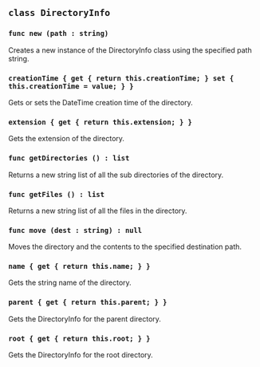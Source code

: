 ## ```class DirectoryInfo```

### ```func new (path : string)```
Creates a new instance of the DirectoryInfo class using the specified path string.

### ```creationTime { get { return this.creationTime; } set { this.creationTime = value; } }```
Gets or sets the DateTime creation time of the directory.

### ```extension { get { return this.extension; } }```
Gets the extension of the directory.

### ```func getDirectories () : list```
Returns a new string list of all the sub directories of the directory.

### ```func getFiles () : list```
Returns a new string list of all the files in the directory.

### ```func move (dest : string) : null```
Moves the directory and the contents to the specified destination path.

### ```name { get { return this.name; } }```
Gets the string name of the directory.

### ```parent { get { return this.parent; } }```
Gets the DirectoryInfo for the parent directory.

### ```root { get { return this.root; } }```
Gets the DirectoryInfo for the root directory.
